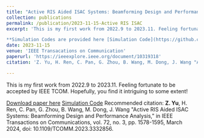 ```yaml
---
title: "Active RIS Aided ISAC Systems: Beamforming Design and Performance Analysis"
collection: publications
permalink: /publication/2023-11-15-Active RIS ISAC
excerpt: 'This is my first work from 2022.9 to 2023.11. Feeling fortunate to be accepted by IEEE TCOM. Hopefully, you find it intriguing to some extent! 

**Simulation Codes are provided here [Simulation Code](https://github.com/Ryan-yzy/Active-RIS-ISAC)**'
date: 2023-11-15
venue: 'IEEE Transacations on Communication'
paperurl: 'https://ieeexplore.ieee.org/document/10319318'
citation: 'Z. Yu, H. Ren, C. Pan, G. Zhou, B. Wang, M. Dong, J. Wang "Active RIS Aided ISAC Systems: Beamforming Design and Performance Analysis," in IEEE Transactions on Communications, vol. 72, no. 3, pp. 1578-1595, March 2024, doi: 10.1109/TCOMM.2023.3332856.'

---
```

This is my first work from 2022.9 to 2023.11. Feeling fortunate to be accepted by IEEE TCOM. Hopefully, you find it intriguing to some extent!

[Download paper here](http://Ryan-yzy.github.io/files/Active_RIS-Aided_ISAC_Systems_Beamforming_Design_and_Performance_Analysis.pdf)
[Simulation Code](https://github.com/Ryan-yzy/Active-RIS-ISAC)
Recommended citation: **Z. Yu**, H. Ren, C. Pan, G. Zhou, B. Wang, M. Dong, J. Wang "Active RIS Aided ISAC Systems: Beamforming Design and Performance Analysis," in IEEE Transactions on Communications, vol. 72, no. 3, pp. 1578-1595, March 2024, doi: 10.1109/TCOMM.2023.3332856.
